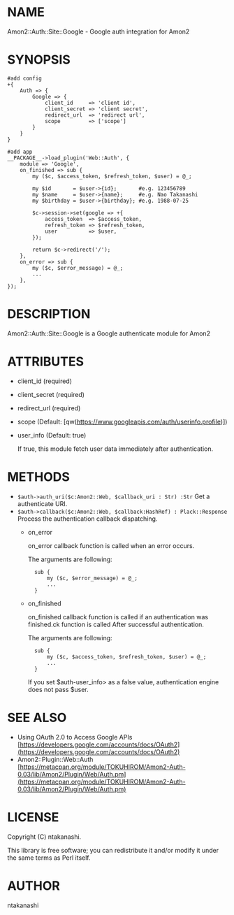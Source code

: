 # NAME

Amon2::Auth::Site::Google - Google auth integration for Amon2

# SYNOPSIS

    #add config
    +{
        Auth => {
            Google => {
                client_id     => 'client id',
                client_secret => 'client secret',
                redirect_url  => 'redirect url',
                scope         => ['scope']
            }
        }
    }

    #add app
    __PACKAGE__->load_plugin('Web::Auth', {
        module => 'Google',
        on_finished => sub {
            my ($c, $access_token, $refresh_token, $user) = @_;

            my $id       = $user->{id};       #e.g. 123456789
            my $name     = $user->{name};     #e.g. Nao Takanashi
            my $birthday = $user->{birthday}; #e.g. 1988-07-25

            $c->session->set(google => +{
                access_token  => $access_token,
                refresh_token => $refresh_token,
                user          => $user,
            });

            return $c->redirect('/');
        },
        on_error => sub {
            my ($c, $error_message) = @_;
            ...
        },
    });

# DESCRIPTION

Amon2::Auth::Site::Google is a Google authenticate module for Amon2

# ATTRIBUTES

- client\_id (required)
- client\_secret (required)
- redirect\_url (required)
- scope (Default: \[qw(https://www.googleapis.com/auth/userinfo.profile)\])
- user\_info (Default: true)

    If true, this module fetch user data immediately after authentication.

# METHODS

- `$auth->auth_uri($c:Amon2::Web, $callback_uri : Str) :Str`
Get a authenticate URI.
- `$auth->callback($c:Amon2::Web, $callback:HashRef) : Plack::Response`
Process the authentication callback dispatching.
    - on\_error

        on\_error callback function is called when an error occurs.

        The arguments are following:

            sub {
                my ($c, $error_message) = @_;
                ...
            }

    - on\_finished

        on\_finished callback function is called if an authentication was finished.ck function is called After successful authentication.

        The arguments are following:

            sub {
                my ($c, $access_token, $refresh_token, $user) = @_;
                ...
            }

        If you set $auth-user\_info> as a false value, authentication engine does not pass $user.

# SEE ALSO

- Using OAuth 2.0 to Access Google APIs
[https://developers.google.com/accounts/docs/OAuth2](https://developers.google.com/accounts/docs/OAuth2)
- Amon2::Plugin::Web::Auth
[https://metacpan.org/module/TOKUHIROM/Amon2-Auth-0.03/lib/Amon2/Plugin/Web/Auth.pm](https://metacpan.org/module/TOKUHIROM/Amon2-Auth-0.03/lib/Amon2/Plugin/Web/Auth.pm)

# LICENSE

Copyright (C) ntakanashi.

This library is free software; you can redistribute it and/or modify
it under the same terms as Perl itself.

# AUTHOR

ntakanashi <ntakanashi666 at gmail.com>
